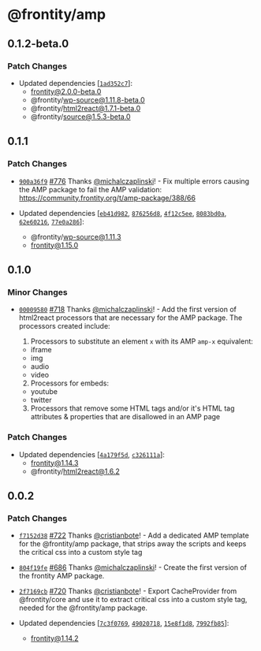 # @frontity/amp

## 0.1.2-beta.0

### Patch Changes

- Updated dependencies [[`1ad352c7`](https://github.com/frontity/frontity/commit/1ad352c7a5c3df7eaff8bf0b15441d0bd27ff3be)]:
  - frontity@2.0.0-beta.0
  - @frontity/wp-source@1.11.8-beta.0
  - @frontity/html2react@1.7.1-beta.0
  - @frontity/source@1.5.3-beta.0

## 0.1.1

### Patch Changes

- [`900a36f9`](https://github.com/frontity/frontity/commit/900a36f9b5ea3424829775e019d5ff0ebcf42163) [#776](https://github.com/frontity/frontity/pull/776) Thanks [@michalczaplinski](https://github.com/michalczaplinski)! - Fix multiple errors causing the AMP package to fail the AMP validation: https://community.frontity.org/t/amp-package/388/66

- Updated dependencies [[`eb41d982`](https://github.com/frontity/frontity/commit/eb41d982552c8f542437cbedaee4335d23b7a483), [`876256d8`](https://github.com/frontity/frontity/commit/876256d8b923508a94b1bfc1818045edc0f1b613), [`4f12c5ee`](https://github.com/frontity/frontity/commit/4f12c5ee37f3cd3cc4df963d7285e2bc458a4cb9), [`8083bd0a`](https://github.com/frontity/frontity/commit/8083bd0a07c8d61ece4f669bd8088912b91a4ab2), [`62e60216`](https://github.com/frontity/frontity/commit/62e60216198111626d82566507f7f208323ffeee), [`77e0a286`](https://github.com/frontity/frontity/commit/77e0a286ceb8274efb6a473c01c8f60d78b70225)]:
  - @frontity/wp-source@1.11.3
  - frontity@1.15.0

## 0.1.0

### Minor Changes

- [`00009580`](https://github.com/frontity/frontity/commit/0000958068747ec9cebd02610b4927254bb19e77) [#718](https://github.com/frontity/frontity/pull/718) Thanks [@michalczaplinski](https://github.com/michalczaplinski)! - Add the first version of html2react processors that are necessary for the AMP
  package. The processors created include:

  1. Processors to substitute an element `x` with its AMP `amp-x` equivalent:

  - iframe
  - img
  - audio
  - video

  2. Processors for embeds:

  - youtube
  - twitter

  3. Processors that remove some HTML tags and/or it's HTML tag attributes & properties
     that are disallowed in an AMP page

### Patch Changes

- Updated dependencies [[`4a179f5d`](https://github.com/frontity/frontity/commit/4a179f5d57cbb8c0008779e84db2b28b4017addf), [`c326111a`](https://github.com/frontity/frontity/commit/c326111a387c89c7227ffe104bc9e3670e7ca273)]:
  - frontity@1.14.3
  - @frontity/html2react@1.6.2

## 0.0.2

### Patch Changes

- [`f7152d38`](https://github.com/frontity/frontity/commit/f7152d38daf802d2369e17ad48b4473b489d81e8) [#722](https://github.com/frontity/frontity/pull/722) Thanks [@cristianbote](https://github.com/cristianbote)! - Add a dedicated AMP template for the @frontity/amp package, that strips away the scripts and keeps the critical css into a custom style tag

* [`804f19fe`](https://github.com/frontity/frontity/commit/804f19fe323d7555172a9eef0f81681e0d2d11cd) [#686](https://github.com/frontity/frontity/pull/686) Thanks [@michalczaplinski](https://github.com/michalczaplinski)! - Create the first version of the frontity AMP package.

- [`2f7169cb`](https://github.com/frontity/frontity/commit/2f7169cb961ace5196fb6b7067f1f851e43acf2e) [#720](https://github.com/frontity/frontity/pull/720) Thanks [@cristianbote](https://github.com/cristianbote)! - Export CacheProvider from @frontity/core and use it to extract critical css into a custom style tag, needed for the @frontity/amp package.

- Updated dependencies [[`7c3f0769`](https://github.com/frontity/frontity/commit/7c3f076999d243de4f7dee631f40d2e71d47337d), [`49020718`](https://github.com/frontity/frontity/commit/49020718c569de081391c114a5684d092fd9769d), [`15e8f1d8`](https://github.com/frontity/frontity/commit/15e8f1d8cf66394d20034370df171a0c19ad51d3), [`7992fb85`](https://github.com/frontity/frontity/commit/7992fb854ec563b0781f375ebcdd2d83f5a6a562)]:
  - frontity@1.14.2
